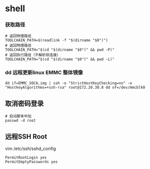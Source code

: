 # shell 

### 获取路径

```shell
# 返回物理路径
TOOLCHAIN_PATH=$(readlink -f "$(dirname "$0")")
# 返回物理路径
TOOLCHAIN_PATH="$(cd "$(dirname "$0")" && pwd -P)"
# 返回执行路径（不解析软连接）
TOOLCHAIN_PATH="$(cd "$(dirname "$0")" && pwd -L)"
```

### dd 远程更新linux EMMC 整体镜像

```shell
dd if=EMMC_SOCA.img | ssh -o "StrictHostKeyChecking=no" -o "HostkeyAlgorithms=+ssh-rsa" root@172.20.30.8 dd of=/dev/mmcblk0
```

## 取消密码登录

```shell
# 启动脚本中加
passwd -d root
```

## 远程SSH Root

vim /etc/ssh/sshd_config

```shell
PermitRootLogin yes
PermitEmptyPasswords yes
```


